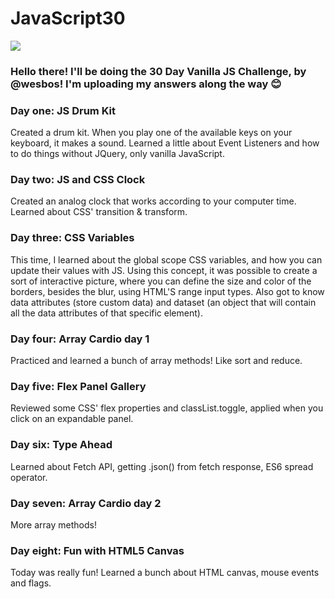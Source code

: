# JavaScript30

![](https://javascript30.com/images/JS3-social-share.png)

### Hello there! I'll be doing the 30 Day Vanilla JS Challenge, by @wesbos! I'm uploading my answers along the way 😊

### Day one: JS Drum Kit

Created a drum kit. When you play one of the available keys on your keyboard, it makes a sound. Learned a little about
Event Listeners and how to do things without JQuery, only vanilla JavaScript.

### Day two: JS and CSS Clock

Created an analog clock that works according to your computer time. Learned about CSS' transition & transform.

### Day three: CSS Variables

This time, I learned about the global scope CSS variables, and how you can update their values with JS. Using this concept, it was possible to create a sort of interactive picture, where you can define the size and color of the borders, besides the blur, using HTML'S range input types. Also got to know data attributes (store custom data) and dataset (an object that will contain all the data attributes of that specific element).

### Day four: Array Cardio day 1

Practiced and learned a bunch of array methods! Like sort and reduce.

### Day five: Flex Panel Gallery

Reviewed some CSS' flex properties and classList.toggle, applied when you click on an expandable panel.

### Day six: Type Ahead

Learned about Fetch API, getting .json() from fetch response, ES6 spread operator.

### Day seven: Array Cardio day 2

More array methods!

### Day eight: Fun with HTML5 Canvas

Today was really fun! Learned a bunch about HTML canvas, mouse events and flags.
